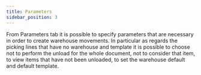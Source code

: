```yaml
---
title: Parameters
sidebar_position: 3
---
```


From Parameters tab it is possible to specify parameters that are necessary in order to create warehouse movements. In particular as regards the picking lines that have no warehouse and template it is possible to choose not to perform the unload for the whole document, not to consider that item, to view items that have not been unloaded, to set the warehouse default and default template.






